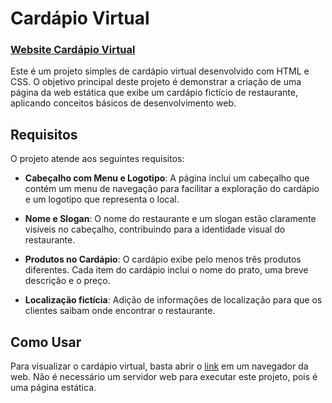 # Cardápio Virtual
### [Website Cardápio Virtual](https://klaynmolina.github.io/ElasNaTech_HTML_CSS_Cardapio/)

Este é um projeto simples de cardápio virtual desenvolvido com HTML e CSS. 
O objetivo principal deste projeto é demonstrar a criação de uma página da web estática que exibe um cardápio fictício de restaurante, 
aplicando conceitos básicos de desenvolvimento web.

## Requisitos

O projeto atende aos seguintes requisitos:

- **Cabeçalho com Menu e Logotipo**: A página inclui um cabeçalho que contém um menu de navegação para facilitar a exploração do cardápio
  e um logotipo que representa o local.

- **Nome e Slogan**: O nome do restaurante e um slogan estão claramente visíveis no cabeçalho, contribuindo para a identidade visual do restaurante.

- **Produtos no Cardápio**: O cardápio exibe pelo menos três produtos diferentes. Cada item do cardápio inclui o nome do prato, uma breve descrição e o preço.
  
- **Localização fictícia**: Adição de informações de localização para que os clientes saibam onde encontrar o restaurante.

## Como Usar

Para visualizar o cardápio virtual, basta abrir o [link](https://klaynmolina.github.io/ElasNaTech_HTML_CSS_Cardapio/) em um navegador da web. 
Não é necessário um servidor web para executar este projeto, pois é uma página estática.
